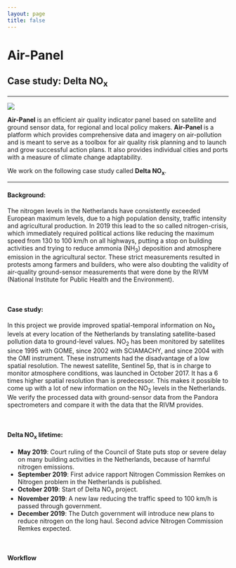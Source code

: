 ```yaml
---
layout: page
title: false
---
```

# Air-Panel
## Case study: Delta NO<sub>x</sub>
----

![](https://56eo.github.io/assets/images/GIF_GIS04.gif)


**Air-Panel** is an efficient air quality indicator panel based on satellite and ground sensor data, for regional and local policy makers. **Air-Panel** is a platform which provides comprehensive data and imagery on air-pollution and is meant to serve as a toolbox for air quality risk planning and to launch and grow successful action plans. It also provides individual cities and ports with a measure of climate change adaptability.

We work on the following case study called **Delta NO<sub>x</sub>**.

-------

#### Background:

The nitrogen levels in the Netherlands have consistently exceeded European maximum levels, due to a high population density, traffic intensity and agricultural production. In 2019 this lead to the so called nitrogen-crisis, which immediately required political actions like reducing the maximum speed from 130 to 100 km/h on all highways, putting a stop on building activities and trying to reduce ammonia (NH<sub>3</sub>) deposition and atmosphere emission in the agricultural sector. These strict measurements resulted in protests among farmers and builders, who were also doubting the validity of air-quality ground-sensor measurements that were done by the RIVM (National Institute for Public Health and the Environment).

<br/>

#### Case study:
In this project we provide improved spatial-temporal information on No<sub>x</sub> levels at every location of the Netherlands by translating satellite-based pollution data to ground-level values.
NO<sub>2</sub> has been monitored by satellites since 1995 with GOME, since 2002 with SCIAMACHY, and since 2004 with the OMI instrument. These instruments had the disadvantage of a low spatial resolution. The newest satellite, Sentinel 5p, that is in charge to monitor atmosphere conditions, was launched in October 2017. It has a 6 times higher spatial resolution than is predecessor. This makes it possible to come up with a lot of new information on the NO<sub>2</sub> levels in the Netherlands.
We verify the processed data with ground-sensor data from the Pandora spectrometers and compare it with the data that the RIVM  provides.

<br/>

#### Delta NO<sub>x</sub> lifetime:
* **May 2019**: Court ruling of the Council of State puts stop or severe delay on many building activities in the Netherlands, because of harmful nitrogen emissions.
* **September 2019**: First advice rapport Nitrogen Commission Remkes on Nitrogen problem in the Netherlands is published.
* **October 2019**: Start of Delta NO<sub>x</sub> project.
* **November 2019**: A new law reducing the traffic speed to 100 km/h is passed through government.
* **December 2019**: The Dutch government will introduce new plans to reduce nitrogen on the long haul. Second advice Nitrogen Commission Remkes expected.

<br/>

#### Workflow
